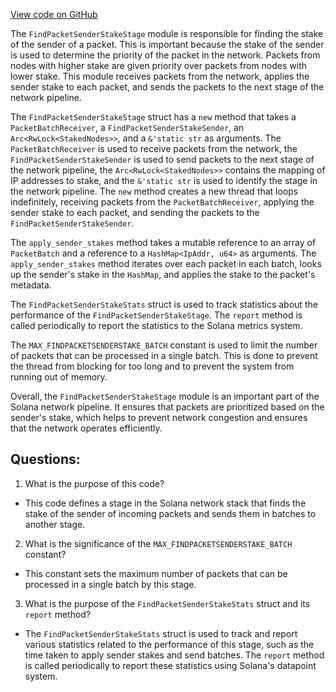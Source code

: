 [View code on GitHub](https://github.com/solana-labs/solana/blob/master/core/src/find_packet_sender_stake_stage.rs)

The `FindPacketSenderStakeStage` module is responsible for finding the stake of the sender of a packet. This is important because the stake of the sender is used to determine the priority of the packet in the network. Packets from nodes with higher stake are given priority over packets from nodes with lower stake. This module receives packets from the network, applies the sender stake to each packet, and sends the packets to the next stage of the network pipeline.

The `FindPacketSenderStakeStage` struct has a `new` method that takes a `PacketBatchReceiver`, a `FindPacketSenderStakeSender`, an `Arc<RwLock<StakedNodes>>`, and a `&'static str` as arguments. The `PacketBatchReceiver` is used to receive packets from the network, the `FindPacketSenderStakeSender` is used to send packets to the next stage of the network pipeline, the `Arc<RwLock<StakedNodes>>` contains the mapping of IP addresses to stake, and the `&'static str` is used to identify the stage in the network pipeline. The `new` method creates a new thread that loops indefinitely, receiving packets from the `PacketBatchReceiver`, applying the sender stake to each packet, and sending the packets to the `FindPacketSenderStakeSender`.

The `apply_sender_stakes` method takes a mutable reference to an array of `PacketBatch` and a reference to a `HashMap<IpAddr, u64>` as arguments. The `apply_sender_stakes` method iterates over each packet in each batch, looks up the sender's stake in the `HashMap`, and applies the stake to the packet's metadata.

The `FindPacketSenderStakeStats` struct is used to track statistics about the performance of the `FindPacketSenderStakeStage`. The `report` method is called periodically to report the statistics to the Solana metrics system.

The `MAX_FINDPACKETSENDERSTAKE_BATCH` constant is used to limit the number of packets that can be processed in a single batch. This is done to prevent the thread from blocking for too long and to prevent the system from running out of memory.

Overall, the `FindPacketSenderStakeStage` module is an important part of the Solana network pipeline. It ensures that packets are prioritized based on the sender's stake, which helps to prevent network congestion and ensures that the network operates efficiently.
## Questions: 
 1. What is the purpose of this code?
- This code defines a stage in the Solana network stack that finds the stake of the sender of incoming packets and sends them in batches to another stage.

2. What is the significance of the `MAX_FINDPACKETSENDERSTAKE_BATCH` constant?
- This constant sets the maximum number of packets that can be processed in a single batch by this stage.

3. What is the purpose of the `FindPacketSenderStakeStats` struct and its `report` method?
- The `FindPacketSenderStakeStats` struct is used to track and report various statistics related to the performance of this stage, such as the time taken to apply sender stakes and send batches. The `report` method is called periodically to report these statistics using Solana's datapoint system.